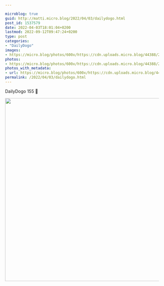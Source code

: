 ```yaml
---

microblog: true
guid: http://matti.micro.blog/2022/04/03/dailydogo.html
post_id: 1537579
date: 2022-04-03T18:01:04+0200
lastmod: 2022-09-12T09:47:24+0200
type: post
categories:
- "DailyDogo"
images:
- https://micro.blog/photos/600x/https://cdn.uploads.micro.blog/44388/2022/d4fc2232b7.jpg
photos:
- https://micro.blog/photos/600x/https://cdn.uploads.micro.blog/44388/2022/d4fc2232b7.jpg
photos_with_metadata:
- url: https://micro.blog/photos/600x/https://cdn.uploads.micro.blog/44388/2022/d4fc2232b7.jpg
permalink: /2022/04/03/dailydogo.html
---
```

DailyDogo 155 🐶

<img src="/media/uploads/2022/d4fc2232b7.jpg" width="600" height="600" alt="" />
